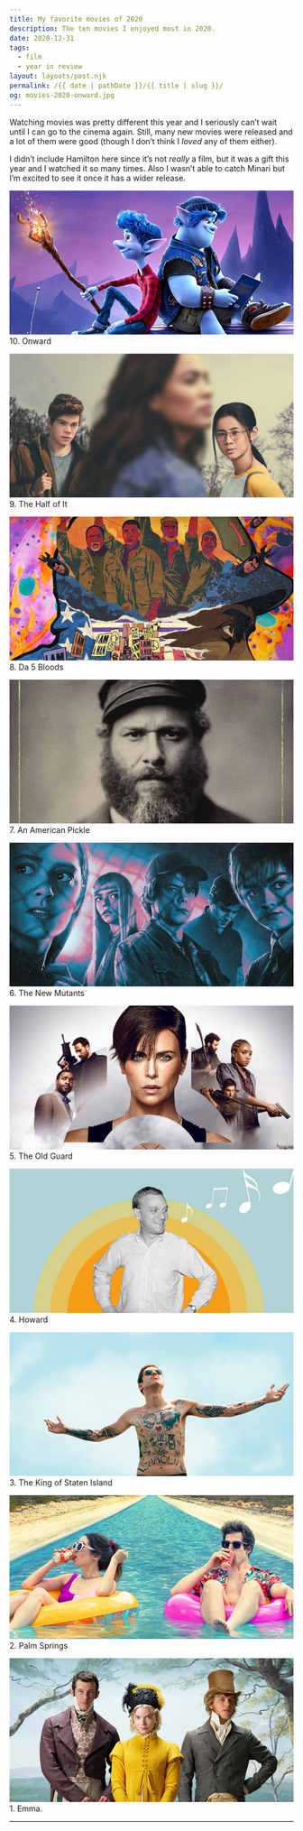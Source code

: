 ```yaml
---
title: My favorite movies of 2020
description: The ten movies I enjoyed most in 2020.
date: 2020-12-31
tags: 
  - film
  - year in review
layout: layouts/post.njk
permalink: /{{ date | pathDate }}/{{ title | slug }}/
og: movies-2020-onward.jpg
---
```


Watching movies was pretty different this year and I seriously can’t wait until I can go to the cinema again. Still, many new movies were released and a lot of them were good (though I don’t think I _loved_ any of them either).

I didn’t include Hamilton here since it’s not _really_ a film, but it was a gift this year and I watched it so many times. Also I wasn’t able to catch Minari but I’m excited to see it once it has a wider release.

![Onward](/img/movies-2020-onward.jpg) 10. Onward

![The Half of It](/img/movies-2020-the-half-of-it.jpg) 9. The Half of It

![Da 5 Bloods](/img/movies-2020-da-5-bloods.jpg) 8. Da 5 Bloods

![An American Pickle](/img/movies-2020-an-american-pickle.jpg) 7. An American Pickle

![The New Mutants](/img/movies-2020-the-new-mutants.jpg) 6. The New Mutants

![The Old Guard](/img/movies-2020-the-old-guard.jpg) 5. The Old Guard

![Howard](/img/movies-2020-howard.jpg) 4. Howard

![King of Staten Island](/img/movies-2020-king-of-staten-island.jpg) 3. The King of Staten Island

![Palm Springs](/img/movies-2020-palm-springs.jpg) 2. Palm Springs

![Emma](/img/movies-2020-emma.jpg) 1. Emma.

---
